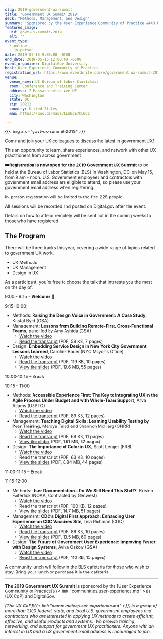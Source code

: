 ```yaml
---
slug: 2019-government-ux-summit
title: 'Government UX Summit 2019'
deck: "Methods, Management, and Design"
summary: 'Sponsored by the User Experience Community of Practice &#40;UX CoP&#41; and DigitalGov, this event is an opportunity to share experiences and lessons learned in UX and network with other UX practitioners from across the government&#46;'
featured_image:
  uid: govt-ux-summit-2019
  alt: ''
event_type:
  - online
  - in-person
date: 2019-05-15 9:00:00 -0500
end_date: 2019-05-15 12:00:00 -0500
event_organizer: DigitalGov University
host: User Experience Community of Practice
registration_url: https://www.eventbrite.com/e/government-ux-summit-2019-registration-56653417898
venue:
  venue_name: US Bureau of Labor Statistics
  room: Conference and Training Center
  address: 2 Massachusetts Ave NE
  city: Washington
  state: DC
  zip: 20212
  country: United States
  map: https://goo.gl/maps/RLnNpE7hi6C2

---
```


{{< img src="govt-ux-summit-2019" >}}

Come and join your UX colleagues to discuss the latest in government UX!

This an opportunity to learn, share experiences, and network with other UX practitioners from across government.

**:tickets:Registration is now open for the 2019 Government UX Summit** to be held at the Bureau of Labor Statistics (BLS) in Washington, DC, on May 15, from 9 am - noon. U.S. Government employees and contractors with government email address are eligible to attend, so please use your government email address when registering.

In-person registration will be limited to the first 225 people.

All sessions will be recorded and posted on Digital.gov after the event.

Details on how to attend remotely will be sent out in the coming weeks to those who have registered.

## The Program

There will be three tracks this year, covering a wide range of topics
related to government UX work.

  - UX Methods
  - UX Management
  - Design in UX
  
As a participant, you’re free to choose the talk that interests you the most on the day of.  

9:00 – 9:15 - **Welcome** :wave:

9:15-10:00:

  - Methods: **Raising the Design Voice in Government: A Case Study**, Kristal Byrd (GSA)
  - Management: **Lessons from Building Remote-First, Cross-Functional Teams**, panel led by Amy Ashida (GSA)
    - [Watch the video](https://www.youtube.com/watch?v=daMZo4WZ0Hg)
    - [Read the transcript](https://digital.gov/pdf/Management1-Panel-Remote-Teams.pdf) (PDF, 58 KB, 7 pages)
  - Design: **Embedding Service Design in New York City Government: Lessons Learned**, Caroline Bauer (NYC Mayor's Office)
    - [Watch the video](https://www.youtube.com/watch?v=uOuEp6jw_WM)
    - [Read the transcript](https://digital.gov/pdf/Design1-Bauer-NYC-Government.pdf) (PDF, 119 KB, 10 pages)
    - [View the slides](https://digital.gov/pdf/Slides-Design1-Bauer-NYC-Government.pdf) (PDF, 19.6 MB, 55 pages)

10:00-10:15 – Break

10:15 – 11:00

  - Methods: **Accessible Experience First: The Key to Integrating UX in the Agile Process Under Budget and with Whole-Team Support**, Arva Adams (USPTO)
    - [Watch the video](https://www.youtube.com/watch?v=cbTQ7C3ry-E)
    - [Read the transcript](https://digital.gov/pdf/Methods2-Adams-Accessible-Experience-First.pdf) (PDF, 89 KB, 12 pages)
  - Management: **Teaching Digital Skills: Learning Usability Testing by Peer Training**, Maroya Faied and Shannon McHarg (ONRR)
    - [Watch the video](https://www.youtube.com/watch?v=nobgPaAYkgU)
    - [Read the transcript](https://digital.gov/pdf/Management2-Faied-McHarg-Digital-Skills.pdf) (PDF, 69 KB, 11 pages)
    - [View the slides](https://digital.gov/pdf/Slides-Management2-Faied-McHarg-Digital-Skills.pdf) (PDF, 1.51 MB, 37 pages)
  - Design: **The Importance of Color in UX**, Scott Lenger (FRB)
    - [Watch the video](https://www.youtube.com/watch?v=3jhxsRmchSs)
    - [Read the transcript](https://digital.gov/pdf/Design2-Lenger-Color-UX.pdf) (PDF, 63 KB, 10 pages)
    - [View the slides](https://digital.gov/pdf/Slides-Design2-Lenger-Color-UX.pdf) (PDF, 8.84 MB, 44 pages)

11:00-11:15 – Break

11:15-12:00

  - Methods: **User Documentation--Do We Still Need This Stuff?**, Kristen Faiferlick (NOAA, Contracted by Genwest)
    - [Watch the video](https://www.youtube.com/watch?v=4ipC4fsJ0gA)
    - [Read the transcript](https://digital.gov/pdf/Methods3-Faiferlick-User-Documentation.pdf) (PDF, 100 KB, 12 pages)
    - [View the slides](https://digital.gov/pdf/Slides-Methods3-Faiferlick-User-Documentation.pdf) (PDF, 14.7 MB, 51 pages)
  - Management: **CDC’s Digital First Approach: Enhancing User Experience on CDC Vaccines Site**, Lisa Richman (CDC)
    - [Watch the video](https://www.youtube.com/watch?v=FmNWm6oDYoQ)
    - [Read the transcript](https://digital.gov/pdf/Management3-Richman-CDC-Digital-First.pdf) (PDF, 86 KB, 10 pages)
    - [View the slides](https://digital.gov/pdf/Slides-Management3-Richman-CDC-Digital-First.pdf) (PDF, 13.5 MB, 60 pages)
  - Design: **The Future of Government User Experience: Improving Faster with Design Systems**, Aviva Oskow (GSA)
    - [Watch the video](https://www.youtube.com/watch?v=fHRsDKjUlNU)
    - [Read the transcript](https://digital.gov/pdf/Design3-Oskow-Design-Systems.pdf) (PDF, 110 KB, 15 pages)

A community lunch will follow in the BLS cafeteria for those who wish to stay. Bring your lunch or purchase it in the cafeteria.

---

**The 2019 Government UX Summit** is sponsored by the [User Experience Community of Practice]({{< link "communities/user-experience.md" >}}) (UX CoP) and DigitalGov.

_[The UX CoP]({{< link "communities/user-experience.md" >}}) is a group of more than 1,100 federal, state, and local U.S. government employees and contractors who are interested in applying UX methods to create efficient, effective, and useful products and systems.  We provide training, networking, and support for government UX practitioners. Anyone with an interest in UX and a US government email address is encouraged to join._
